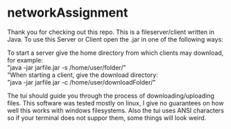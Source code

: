 # networkAssignment

Thank you for checking out this repo. This is a fileserver/client written in Java. 
To use this Server or Client open the .jar in one of the following ways:

To start a server give the home directory from which clients may download, for example: \
"java -jar jarfile.jar -s /home/user/folder/" \
"When starting a client, give the download directory: \
"java -jar jarfile.jar -c /home/user/downloadFolder/"



The tui should guide you through the process of downloading/uploading files.
This software was tested mostly on linux, I give no guarantees on how well this works
with windows filesystems. Also the tui uses ANSI characters so if your terminal does
not suppor them, some things will look weird.
